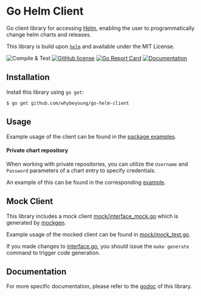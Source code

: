 # Go Helm Client
Go client library for accessing [Helm](https://github.com/helm/helm), enabling the user to programmatically change helm charts and releases.

This library is build upon [`helm`](https://github.com/helm/helm) and available under the MIT License.
 
![Compile & Test](https://github.com/whybeyoung/go-helm-client/workflows/Compile%20&%20Test/badge.svg)
[![GitHub license](https://img.shields.io/github/license/whybeyoung/go-helm-client.svg)](https://github.com/whybeyoung/go-helm-client/blob/master/LICENSE)
[![Go Report Card](https://goreportcard.com/badge/github.com/whybeyoung/go-helm-client)](https://goreportcard.com/report/github.com/whybeyoung/go-helm-client)
[![Documentation](https://godoc.org/github.com/whybeyoung/go-helm-client?status.svg)](https://pkg.go.dev/github.com/whybeyoung/go-helm-client)

## Installation
Install this library using `go get`:

    $ go get github.com/whybeyoung/go-helm-client

## Usage
Example usage of the client can be found in the [package examples](https://pkg.go.dev/github.com/whybeyoung/go-helm-client?tab=doc#pkg-examples).

#### Private chart repository
When working with private repositories, you can utilize the `Username` and `Password` parameters of a chart entry to specify credentials.

An example of this can be found in the corresponding [example](https://pkg.go.dev/github.com/whybeyoung/go-helm-client?tab=doc#example_HelmClient_AddOrUpdateChartRepo_private).

## Mock Client
This library includes a mock client [mock/interface_mock.go](mock/interface.go) which is generated by [mockgen](https://github.com/golang/mock).

Example usage of the mocked client can be found in [mock/mock_test.go](mock/mock_test.go).

If you made changes to [interface.go](./interface.go), you should issue the `make generate` command to trigger code generation.

## Documentation
For more specific documentation, please refer to the [godoc](https://pkg.go.dev/github.com/whybeyoung/go-helm-client/) of this library.